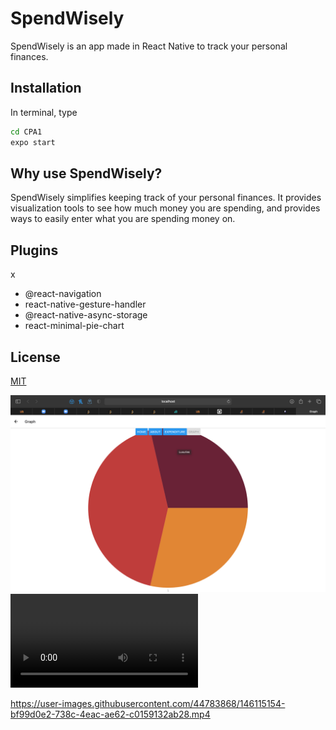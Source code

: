 # SpendWisely

SpendWisely is an app made in React Native to track your personal finances.

## Installation

In terminal, type

```bash
cd CPA1
expo start
```

## Why use SpendWisely?

SpendWisely simplifies keeping track of your personal finances. It provides visualization tools to see how much money you are spending, and provides ways to easily enter what you are spending money on.

## Plugins
x
- @react-navigation
- react-native-gesture-handler
- @react-native-async-storage
- react-minimal-pie-chart

## License

[MIT](https://choosealicense.com/licenses/mit/)

![](./screenshot1.png)
![](./CPAmov.mp4)



https://user-images.githubusercontent.com/44783868/146115154-bf99d0e2-738c-4eac-ae62-c0159132ab28.mp4

